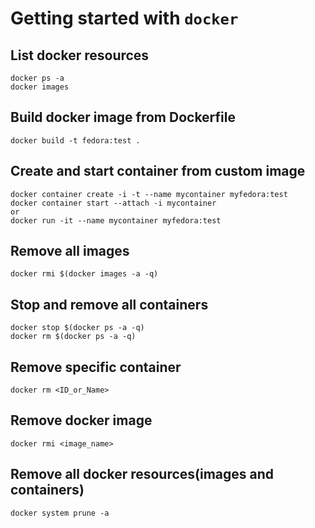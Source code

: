 # Getting started with `docker`

## List docker resources
	docker ps -a
	docker images

## Build docker image from Dockerfile
	docker build -t fedora:test .

## Create and start container from custom image
	docker container create -i -t --name mycontainer myfedora:test
	docker container start --attach -i mycontainer
	or
	docker run -it --name mycontainer myfedora:test

## Remove all images
	docker rmi $(docker images -a -q)

## Stop and remove all containers
	docker stop $(docker ps -a -q)
	docker rm $(docker ps -a -q)

## Remove specific container
	docker rm <ID_or_Name>

## Remove docker image
	docker rmi <image_name>

## Remove all docker resources(images and containers)
	docker system prune -a
